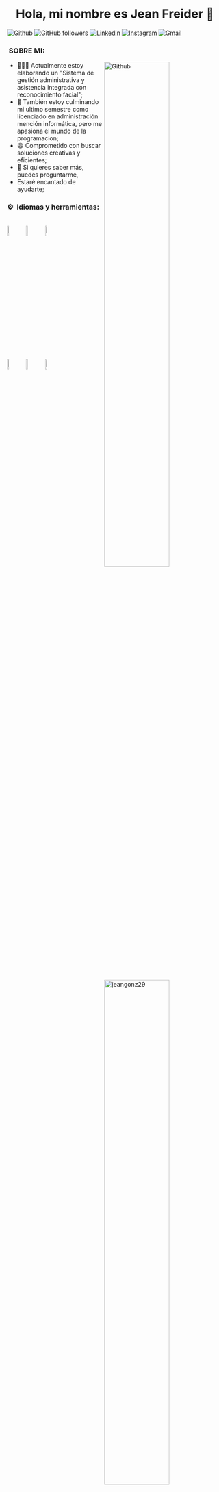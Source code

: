 <!-- title -->
<div>
<h1 align="center">Hola, mi nombre es Jean Freider 👋</h1>
</div>
 
[![Github](https://img.shields.io/badge/-Github-000?style=flat&logo=Github&logoColor=white)](https://github.com/Jeangonz29)
[![GitHub followers](https://img.shields.io/github/followers/Jeangonz29?style=social)](https://github.com/Jeangonz29)
[![Linkedin](https://img.shields.io/badge/-LinkedIn-blue?style=flat&logo=Linkedin&logoColor=white)](https://www.linkedin.com/in/jeanfreidergonz29/)
[![Instagram](https://img.shields.io/badge/-Instagram-c13584?style=flat&labelColor=c13584&logo=instagram&logoColor=white)](#)
[![Gmail](https://img.shields.io/badge/-Gmail-c14438?style=flat&logo=Gmail&logoColor=white)](#)


### &nbsp;SOBRE MI: 

<!--image aligned to the right.-->
<img width="55%" align="right" alt="Github" src="https://raw.githubusercontent.com/onimur/.github/master/.resources/git-header.svg" />

- 👨🏽‍💻 Actualmente estoy elaborando un "Sistema de gestión administrativa y asistencia integrada con reconocimiento facial"; <!-- [lin](URL); -->
- 🌱 También estoy culminando mi ultimo semestre como licenciado en administración mención informática, pero me apasiona el mundo de la programacion;
- 😄 Comprometido con buscar soluciones creativas y eficientes;
- 💬 Si quieres saber más, puedes preguntarme,
-  Estaré encantado de ayudarte;

<p>

  
### ⚙️ &nbsp;Idiomas y herramientas:
  <a href="https://github.com/Jeangonz29">
 <img width="55%" align="right"  src="https://github-readme-stats-eight-theta.vercel.app/api/top-langs?username=jeangonz29&show_icons=true&locale=es&layout=compact" alt="jeangonz29" />
  </a>
  <!-- Your languages and tools.
  --> 
  <br>
  <code><img width="8%" src="https://github.com/user-attachments/assets/4737b548-3ae7-415c-a34a-a113c678b83b"></code> <!--HTML-->
  <code><img width="8%" src="https://github.com/user-attachments/assets/a9c6b5d4-7021-47f3-a203-f22c76a36532"></code> <!--CSS-->
  <code><img width="8%" src="https://github.com/user-attachments/assets/9fcd7227-c364-4251-bb99-ea25dd8b14f2"></code> <!--JS-->
  <br>
  <code><img width="8%" src="https://github.com/user-attachments/assets/74eacd9c-8440-4616-bd73-b2984770b8b6"></code> <!--NODEJS-->
  <code><img width="8%" src="https://github.com/user-attachments/assets/b5906332-2baf-4d21-89a6-f5710cd49a5d"></code> <!--MONGODB-->
  <code><img width="8%" src="https://github.com/user-attachments/assets/c7c59cf3-0fd8-4233-879f-22ff6c7e2b21"></code> <!--Figma-->

</p>

<!--
<code><img width="10%" src="https://www.vectorlogo.zone/logos/git-scm/git-scm-ar21.svg"></code>
  <code><img width="10%" src="https://www.vectorlogo.zone/logos/yaml/yaml-ar21.svg"></code>
  <code><img width="10%" src="https://www.vectorlogo.zone/logos/gnu_bash/gnu_bash-ar21.svg"></code>
  -->

<br>
<br>

<br clear="both">

<div align="center">
  <img height="200" width="100%" src="https://www.michaelpage.es/sites/michaelpage.es/files/2021-11/Full%20Stack%20Developer.jpg"  />
</div>


### &nbsp; MÁS SOBRE MI: 
  > ⚡ Soy **Programador Full-Stack** que está empezando en este apasionado mundo de la tecnología...
  >
  > Pues me especializado:
  > **HTML5
  > CSS3
  > JavaScript
  > NodeJS
  > MongoDB**
  > 
  > Tambien tengo conocimientos en figma, para la creación de prototipos
  >   
  > Manejo de herramientas ofimáticas

<!--
[![YouTube Channel Subscribers](https://img.shields.io/youtube/channel/subscribers/UCIjEgHA1vatSR2K4rfcdNRg?style=social)](link de la cuenta)
[![Twitch Status](link)]              <----(link de la cuenta)
![Discord Shield](link de la cuenta)
-->


<!--
> [!NOTE]
> xxxxxxxx.

> [!TIP]
> xxxxxxxx.

> [!IMPORTANT]
> Key information users need to know to achieve their goal.

> [!WARNING]
> Urgent info that needs immediate user attention to avoid problems.

> [!CAUTION]
> Advises about risks or negative outcomes of certain actions.
aqui crear parte por parte lo que ire colocando

Aqui ver un tutorial de como usar git


-->

